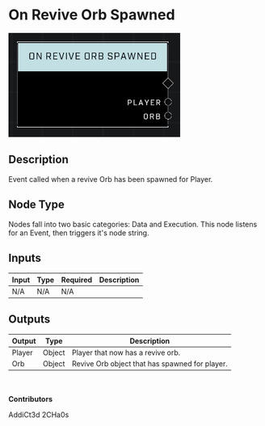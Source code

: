 # On Revive Orb Spawned
![](../../../.gitbook/assets/on-revive-orb-spawned.png)
## Description
Event called when a revive Orb has been spawned for Player.

## Node Type
Nodes fall into two basic categories: Data and Execution. This node listens for an Event, then triggers it's node string.

## Inputs
| Input | Type | Required | Description |
|------------------|------------------|----------|--------------------------------------------------------------|
| N/A | N/A | N/A | |

## Outputs
| Output | Type | Description |
|------------------|------------------|--------------------------------------------------------------|
| Player | Object | Player that now has a revive orb.|
| Orb | Object | Revive Orb object that has spawned for player.|

\
\
**Contributors**

AddiCt3d 2CHa0s